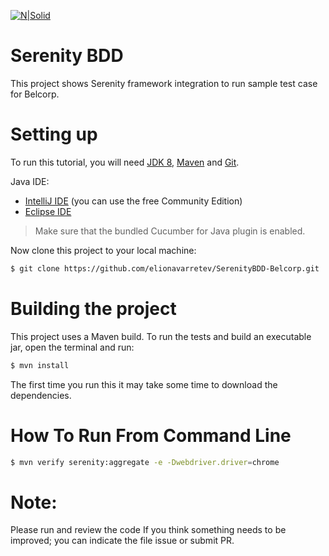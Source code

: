 [![N|Solid](http://www.thucydides.info/img/serenity-bdd.png)](http://www.thucydides.info/#/)

# Serenity BDD
This project shows Serenity framework integration to run sample test case for Belcorp.


# Setting up
To run this tutorial, you will need [JDK 8](https://www.oracle.com/java/technologies/javase-jdk8-downloads.html), [Maven](https://maven.apache.org/) and [Git](https://git-scm.com/downloads).

Java IDE:
* [IntelliJ IDE](https://www.jetbrains.com/idea/download/) (you can use the free Community Edition)
* [Eclipse IDE](https://www.eclipse.org/downloads/)

> Make sure that the bundled Cucumber for Java plugin is enabled.

Now clone this project to your local machine:

```sh
$ git clone https://github.com/elionavarretev/SerenityBDD-Belcorp.git
```

# Building the project
This project uses a Maven build. To run the tests and build an executable jar, open the terminal and run:

```sh
$ mvn install
```

The first time you run this it may take some time to download the dependencies.

# How To Run From Command Line

```sh
$ mvn verify serenity:aggregate -e -Dwebdriver.driver=chrome
```

# Note:
Please run and review the code
If you think something needs to be improved; you can indicate the file issue or submit PR.


